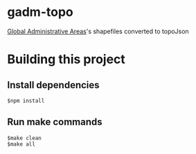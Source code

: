 gadm-topo
=========

[Global Administrative Areas](http://gadm.org/)'s shapefiles converted to topoJson

Building this project
=====================

## Install dependencies

    $npm install

## Run make commands

    $make clean
    $make all